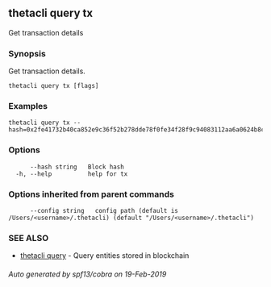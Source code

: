 ## thetacli query tx

Get transaction details

### Synopsis

Get transaction details.

```
thetacli query tx [flags]
```

### Examples

```
thetacli query tx --hash=0x2fe41732b40ca852e9c36f52b278dde78f0fe34f28f9c94083112aa6a0624b8c
```

### Options

```
      --hash string   Block hash
  -h, --help          help for tx
```

### Options inherited from parent commands

```
      --config string   config path (default is /Users/<username>/.thetacli) (default "/Users/<username>/.thetacli")
```

### SEE ALSO

* [thetacli query](thetacli_query.md)	 - Query entities stored in blockchain

###### Auto generated by spf13/cobra on 19-Feb-2019
